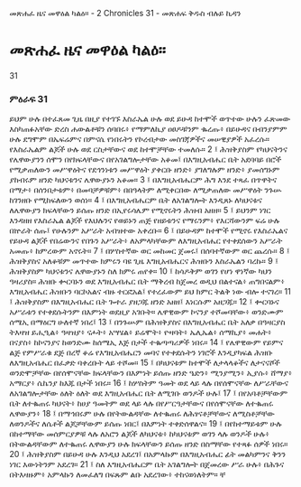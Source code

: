 ﻿
 መጽሐፈ ዜና መዋዕል ካልዕ። - 2 Chronicles 31 - መጽሐፍ ቅዱስ ብሉይ ኪዳን
# መጽሐፈ ዜና መዋዕል ካልዕ።
31
### ምዕራፍ 31
ይህም ሁሉ በተፈጸመ ጊዜ በዚያ የተገኙ እስራኤል ሁሉ ወደ ይሁዳ ከተሞች ወጥተው ሁሉን ፈጽመው እስካጠፉአቸው ድረስ ሐውልቶቹን ሰባበሩ፥ የማምለኪያ ዐፀዶቹንም ቈረጡ፥ በይሁዳና በብንያምም ሁሉ ደግሞም በኤፍሬምና በምናሴ የነበሩትን የኮረብታው መስገጃዎችና መሠዊያዎች አፈረሱ። የእስራኤልም ልጆች ሁሉ ወደ ርስታቸውና ወደ ከተሞቻቸው ተመለሱ።
2 ፤ ሕዝቅያስም የካህናትንና የሌዋውያንን ሰሞን በየክፍላቸውና በየአገልግሎታቸው አቆመ፤ በእግዚአብሔር ቤት አደባባይ በሮች የሚቃጠለውን መሥዋዕትና የደኅንነቱን መሥዋዕት ያቀርቡ ዘንድ፥ ያገለግሉም ዘንድ፥ ያመሰግኑም ያከብሩም ዘንድ ካህናቱንና ሌዋውያኑን አቆመ።
3 ፤ በእግዚአብሔርም ሕግ እንደ ተጻፈ በጥዋትና በማታ፥ በሰንበታቱም፥ በመባቻዎቹም፥ በበዓላትም ለሚቀርበው ለሚቃጠለው መሥዋዕት ንጉሡ ከገንዘቡ የሚከፍለውን ወሰነ።
4 ፤ በእግዚአብሔርም ቤት ለአገልግሎት እንዲጸኑ ለካህናቱና ለሌዋውያን ክፍላቸውን ይሰጡ ዘንድ በኢየሩሳሌም የሚኖሩትን ሕዝብ አዘዘ።
5 ፤ ይህንም ነገር እንዳዘዘ የእስራኤል ልጆች የእህሉንና የወይኑን ጠጅ የዘይቱንና የማሩንም፥ የእርሻውንም ፍሬ ሁሉ በኵራት ሰጡ፤ የሁሉንም አሥራት አብዝተው አቀረቡ።
6 ፤ በይሁዳም ከተሞች የሚኖሩ የእስራኤልና የይሁዳ ልጆች የበሬውንና የበጉን አሥራት፥ ለአምላካቸውም ለእግዚአብሔር የተቀደሰውን አሥራት አመጡ፥ ከምረውም አኖሩት።
7 ፤ በሦስተኛው ወር መከመር ጀመሩ፤ በሰባተኛውም ወር ጨረሱ።
8 ፤ ሕዝቅያስና አለቆቹም መጥተው ክምሩን ባዩ ጊዜ እግዚአብሔርና ሕዝቡን እስራኤልን ባረኩ።
9 ፤ ሕዝቅያስም ካህናቱንና ሌዋውያኑን ስለ ክምሩ ጠየቀ።
10 ፤ ከሳዶቅም ወገን የሆነ ዋነኛው ካህን ዓዛሪያስ። ሕዝቡ ቍርባኑን ወደ እግዚአብሔር ቤት ማቅረብ ከጀመረ ወዲህ በልተናል፥ ጠግበናልም፥ እግዚአብሔር ሕዝቡን ባርኮአልና ብዙ ተርፎአል፤ የተረፈውም ይህ ክምር ትልቅ ነው ብሎ ተናገረ።
11 ፤ ሕዝቅያስም በእግዚአብሔር ቤት ጐተራ ያዘጋጁ ዘንድ አዘዘ፤ እነርሱም አዘጋጁ።
12 ፤ ቍርባኑና አሥራቱን የተቀደሱትንም በእምነት ወደዚያ አገቡት። ሌዋዊውም ኮናንያ ተሾመባቸው፥ ወንድሙም ሰሜኢ በማዕርግ ሁለተኛ ነበረ፤
13 ፤ በንጉሡም በሕዝቅያስና በእግዚአብሔር ቤት አለቃ በዓዛርያስ ትእዛዝ ይሒዒል፥ ዓዛዝያ፥ ናሖት፥ አሣሄል፥ ይሬሞት፥ ዮዛባት፥ ኤሊኤል፥ ሰማኪያ፥ መሐት፥ በናያስ፥ ከኮናንያና ከወንድሙ ከሰሜኢ እጅ በታች ተቈጣጣሪዎች ነበሩ።
14 ፤ የሌዋዊውም የይምና ልጅ የምሥራቁ ደጅ በረኛ ቆሬ የእግዚአብሔርን መባና የተቀደሱትን ነገሮች እንዲያካፍል ሕዝቡ ለእግዚአብሔር በፈቃድ ባቀረቡት ላይ ተሾመ።
15 ፤ በካህናቱም ከተሞች ለታላላቆችና ለታናናሾች ወንድሞቻቸው በየሰሞናቸው ክፍላቸውን በእምነት ይሰጡ ዘንድ ዔድን፥ ሚንያሚን፥ ኢያሱ፥ ሸማያ፥ አማርያ፥ ሴኬንያ ከእጁ በታች ነበሩ።
16 ፤ ከሦስትም ዓመት ወደ ላይ ላሉ በየሰሞናቸው ለሥራቸውና ለአገልግሎታቸው ዕለት ዕለት ወደ እግዚአብሔር ቤት ለሚገቡ ወንዶች ሁሉ፤
17 ፤ በየአባቶቻቸውም ቤት ለተቈጠሩ ካህናት፥ ከሀያ ዓመትም ወደ ላይ ላሉ በየሥርዓታቸውና በየሰሞናቸው ለተቈጠሩ ሌዋውያን፥
18 ፤ በማኅበሩም ሁሉ በየትውልዳቸው ለተቈጠሩ ለሕፃናቶቻቸውና ለሚስቶቻቸው ለወንዶችና ለሴቶች ልጆቻቸውም ይሰጡ ነበር፤ በእምነት ተቀድሰዋልና።
19 ፤ በየከተማይቱም ሁሉ በከተማቸው መሰምርያዎቹ ላሉ ለአሮን ልጆች ለካህናቱ፥ ከካህናቱም ወገን ላሉ ወንዶች ሁሉ፥ በትውልዳቸውም ለተቈጠሩ ሌዋውያን ሁሉ ክፍላቸውን ይሰጡ ዘንድ በስማቸው የተጻፉ ሰዎች ነበሩ።
20 ፤ ሕዝቅያስም በይሁዳ ሁሉ እንዲህ አደረገ፤ በአምላኩም በእግዚአብሔር ፊት መልካምንና ቅንን ነገር እውነትንም አደረገ።
21 ፤ ስለ እግዚአብሔርም ቤት አገልግሎት በጀመረው ሥራ ሁሉ፥ በሕጉና በትእዛዙም፥ አምላኩን ለመፈለግ በፍጹም ልቡ አደረገው፥ ተከናወነለትም። ቸ
